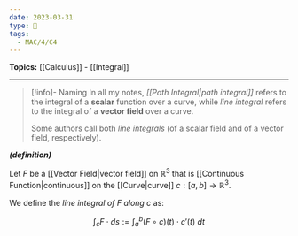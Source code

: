 ```yaml
---
date: 2023-03-31
type: 🧠
tags:
  - MAC/4/C4
---
```


**Topics:** [[Calculus]] - [[Integral]]

---

> [!info]- Naming
> In all my notes, _[[Path Integral|path integral]]_ refers to the integral of a **scalar** function over a curve, while _line integral_ refers to the integral of a **vector field** over a curve.
>
> Some authors call both _line integrals_ (of a scalar field and of a vector field, respectively).

_**(definition)**_

Let $F$ be a [[Vector Field|vector field]] on $\mathbb{R}^3$ that is [[Continuous Function|continuous]] on the [[Curve|curve]] $c : [a, b] \to \mathbb{R}^3$.

We define the _line integral of $F$ along $c$_ as:

$$
\int_c F \cdot ds := \int_a^b (F \circ c)(t) \cdot c'(t) \ dt
$$
